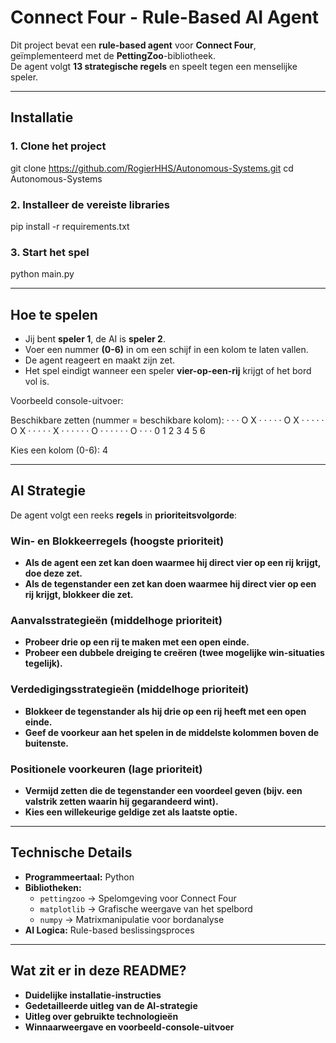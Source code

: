 #  Connect Four - Rule-Based AI Agent

Dit project bevat een **rule-based agent** voor **Connect Four**, geïmplementeerd met de **PettingZoo**-bibliotheek.  
De agent volgt **13 strategische regels** en speelt tegen een menselijke speler.

---

##  Installatie

### 1. Clone het project

git clone https://github.com/RogierHHS/Autonomous-Systems.git cd Autonomous-Systems


### 2. Installeer de vereiste libraries

pip install -r requirements.txt


### 3. Start het spel

python main.py


---

##  Hoe te spelen

- Jij bent **speler 1**, de AI is **speler 2**.
- Voer een nummer **(0-6)** in om een schijf in een kolom te laten vallen.
- De agent reageert en maakt zijn zet.
- Het spel eindigt wanneer een speler **vier-op-een-rij** krijgt of het bord vol is.

Voorbeeld console-uitvoer:

Beschikbare zetten (nummer = beschikbare kolom):
· · · O X · ·
· · · O X · ·
· · · O X · ·
· · · X · · ·
· · · O · · ·
· · · O · · ·
 0 1 2 3 4 5 6

Kies een kolom (0-6): 4

 
---

##  AI Strategie

De agent volgt een reeks **regels** in **prioriteitsvolgorde**:

###  Win- en Blokkeerregels (hoogste prioriteit)
- **Als de agent een zet kan doen waarmee hij direct vier op een rij krijgt, doe deze zet.**
- **Als de tegenstander een zet kan doen waarmee hij direct vier op een rij krijgt, blokkeer die zet.**

###  Aanvalsstrategieën (middelhoge prioriteit)
- **Probeer drie op een rij te maken met een open einde.**
- **Probeer een dubbele dreiging te creëren (twee mogelijke win-situaties tegelijk).**

###  Verdedigingsstrategieën (middelhoge prioriteit)
- **Blokkeer de tegenstander als hij drie op een rij heeft met een open einde.**
- **Geef de voorkeur aan het spelen in de middelste kolommen boven de buitenste.**

###  Positionele voorkeuren (lage prioriteit)
- **Vermijd zetten die de tegenstander een voordeel geven (bijv. een valstrik zetten waarin hij gegarandeerd wint).**
- **Kies een willekeurige geldige zet als laatste optie.**

---

##  Technische Details

- **Programmeertaal:** Python  
- **Bibliotheken:**  
  - `pettingzoo` → Spelomgeving voor Connect Four  
  - `matplotlib` → Grafische weergave van het spelbord  
  - `numpy` → Matrixmanipulatie voor bordanalyse  
- **AI Logica:** Rule-based beslissingsproces

---

##  Wat zit er in deze README?

- **Duidelijke installatie-instructies**  
- **Gedetailleerde uitleg van de AI-strategie**  
- **Uitleg over gebruikte technologieën**  
- **Winnaarweergave en voorbeeld-console-uitvoer**  
